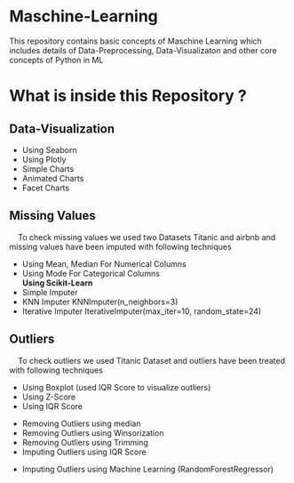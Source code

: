 # Maschine-Learning
This repository contains basic concepts of Maschine Learning which includes details of  Data-Preprocessing, Data-Visualizaton and other core concepts of Python in ML
# What is inside this Repository ?
## Data-Visualization
  + Using Seaborn
  +  Using Plotly
  +  Simple Charts
  +  Animated Charts
  +  Facet Charts
## Missing Values
&nbsp;&nbsp;&nbsp;&nbsp;To check missing values we used two Datasets Titanic and airbnb and missing values have been imputed with following techniques
  +  Using Mean, Median For Numerical Columns
  +  Using Mode For Categorical Columns  
**Using Scikit-Learn**
  +  Simple Imputer
  +  KNN Imputer KNNImputer(n_neighbors=3)
  +  Iterative Imputer IterativeImputer(max_iter=10, random_state=24)

  <!-- Adding sub heading -->
## Outliers
&nbsp;&nbsp;&nbsp;&nbsp;To check outliers we used Titanic Dataset and outliers have been treated with following techniques
  +  Using Boxplot (used IQR Score to visualize outliers)
  +  Using Z-Score 
  +  Using IQR Score
  <!-- Removing Outliers -->
  +  Removing Outliers using median
  +  Removing Outliers using Winsorization
  +  Removing Outliers using Trimming
  +  Imputing Outliers using IQR Score
  <!-- Imputing Outliers -->
  +  Imputing Outliers using Machine Learning (RandomForestRegressor)


